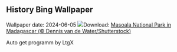 ## History Bing Wallpaper
Wallpaper date: 2024-06-05
![](https://www.bing.com/th?id=OHR.MadagascarRiver_EN-IN6496543904_UHD.jpg&w=1000)Download: [Masoala National Park in Madagascar (© Dennis van de Water/Shutterstock)](https://www.bing.com/th?id=OHR.MadagascarRiver_EN-IN6496543904_UHD.jpg)

Auto get programm by LtgX

